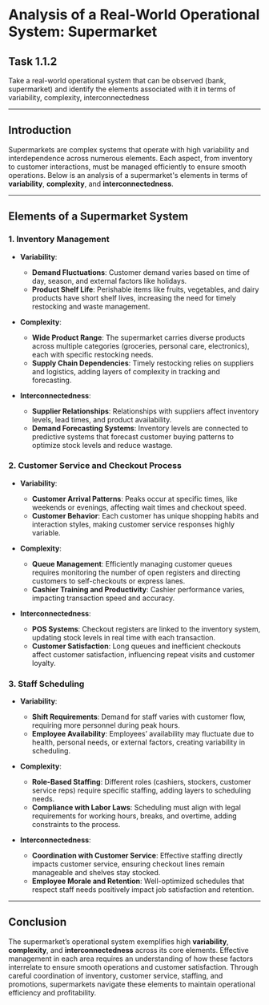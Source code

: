 # Analysis of a Real-World Operational System: Supermarket

## Task 1.1.2

Take a real-world operational system that can be observed (bank, supermarket) and identify the elements associated with it in terms of variability, complexity, interconnectedness

---

## Introduction

Supermarkets are complex systems that operate with high variability and interdependence across numerous elements. Each aspect, from inventory to customer interactions, must be managed efficiently to ensure smooth operations. Below is an analysis of a supermarket's elements in terms of **variability**, **complexity**, and **interconnectedness**.

---

## Elements of a Supermarket System

### 1. **Inventory Management**

- **Variability**:
    - **Demand Fluctuations**: Customer demand varies based on time of day, season, and external factors like holidays.
    - **Product Shelf Life**: Perishable items like fruits, vegetables, and dairy products have short shelf lives, increasing the need for timely restocking and waste management.

- **Complexity**:
    - **Wide Product Range**: The supermarket carries diverse products across multiple categories (groceries, personal care, electronics), each with specific restocking needs.
    - **Supply Chain Dependencies**: Timely restocking relies on suppliers and logistics, adding layers of complexity in tracking and forecasting.

- **Interconnectedness**:
    - **Supplier Relationships**: Relationships with suppliers affect inventory levels, lead times, and product availability.
    - **Demand Forecasting Systems**: Inventory levels are connected to predictive systems that forecast customer buying patterns to optimize stock levels and reduce wastage.

### 2. **Customer Service and Checkout Process**

- **Variability**:
    - **Customer Arrival Patterns**: Peaks occur at specific times, like weekends or evenings, affecting wait times and checkout speed.
    - **Customer Behavior**: Each customer has unique shopping habits and interaction styles, making customer service responses highly variable.

- **Complexity**:
    - **Queue Management**: Efficiently managing customer queues requires monitoring the number of open registers and directing customers to self-checkouts or express lanes.
    - **Cashier Training and Productivity**: Cashier performance varies, impacting transaction speed and accuracy.

- **Interconnectedness**:
    - **POS Systems**: Checkout registers are linked to the inventory system, updating stock levels in real time with each transaction.
    - **Customer Satisfaction**: Long queues and inefficient checkouts affect customer satisfaction, influencing repeat visits and customer loyalty.

### 3. **Staff Scheduling**

- **Variability**:
    - **Shift Requirements**: Demand for staff varies with customer flow, requiring more personnel during peak hours.
    - **Employee Availability**: Employees’ availability may fluctuate due to health, personal needs, or external factors, creating variability in scheduling.

- **Complexity**:
    - **Role-Based Staffing**: Different roles (cashiers, stockers, customer service reps) require specific staffing, adding layers to scheduling needs.
    - **Compliance with Labor Laws**: Scheduling must align with legal requirements for working hours, breaks, and overtime, adding constraints to the process.

- **Interconnectedness**:
    - **Coordination with Customer Service**: Effective staffing directly impacts customer service, ensuring checkout lines remain manageable and shelves stay stocked.
    - **Employee Morale and Retention**: Well-optimized schedules that respect staff needs positively impact job satisfaction and retention.

---

## Conclusion

The supermarket’s operational system exemplifies high **variability**, **complexity**, and **interconnectedness** across its core elements. Effective management in each area requires an understanding of how these factors interrelate to ensure smooth operations and customer satisfaction. Through careful coordination of inventory, customer service, staffing, and promotions, supermarkets navigate these elements to maintain operational efficiency and profitability.

